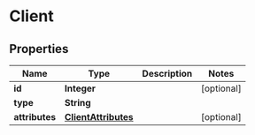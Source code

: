 
# Client

## Properties
Name | Type | Description | Notes
------------ | ------------- | ------------- | -------------
**id** | **Integer** |  |  [optional]
**type** | **String** |  | 
**attributes** | [**ClientAttributes**](ClientAttributes.md) |  |  [optional]



